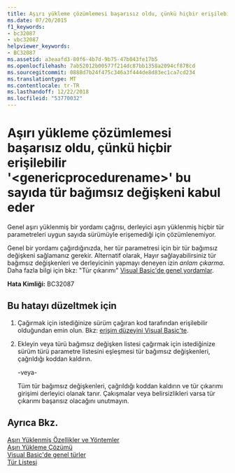 ```yaml
---
title: Aşırı yükleme çözümlemesi başarısız oldu, çünkü hiçbir erişilebilir '&lt;genericprocedurename&gt;' bu sayıda tür bağımsız değişkeni kabul eder
ms.date: 07/20/2015
f1_keywords:
- bc32087
- vbc32087
helpviewer_keywords:
- BC32087
ms.assetid: a3eaafd3-80f6-4b7d-9b75-47b043fe17b5
ms.openlocfilehash: 7ab52012b00577f214dc87bb1358a2094cf878cd
ms.sourcegitcommit: 0888d7b24f475c346a3f444de8d83ec1ca7cd234
ms.translationtype: MT
ms.contentlocale: tr-TR
ms.lasthandoff: 12/22/2018
ms.locfileid: "53770032"
---
```

# <a name="overload-resolution-failed-because-no-accessible-ltgenericprocedurenamegt-accepts-this-number-of-type-arguments"></a>Aşırı yükleme çözümlemesi başarısız oldu, çünkü hiçbir erişilebilir '&lt;genericprocedurename&gt;' bu sayıda tür bağımsız değişkeni kabul eder
Genel aşırı yüklenmiş bir yordamı çağrısı, derleyici aşırı yüklenmiş hiçbir tür parametreleri uygun sayıda sürümüyle erişemediği için çözümlenemiyor.  
  
 Genel bir yordamı çağırdığınızda, her tür parametresi için bir tür bağımsız değişkeni sağlamanız gerekir. Alternatif olarak, Hayır sağlayabilirsiniz tür bağımsız değişkenleri ve derleyicinin yapmayı deneyen izin *anlam çıkarma*. Daha fazla bilgi için bkz: "Tür çıkarımı" [Visual Basic'de genel yordamlar](../../visual-basic/programming-guide/language-features/data-types/generic-procedures.md).  
  
 **Hata Kimliği:** BC32087  
  
## <a name="to-correct-this-error"></a>Bu hatayı düzeltmek için  
  
1.  Çağırmak için istediğinize sürüm çağıran kod tarafından erişilebilir olduğundan emin olun. Bkz: [erişim düzeyini Visual Basic'te](../../visual-basic/programming-guide/language-features/declared-elements/access-levels.md).  
  
2.  Ekleyin veya türü bağımsız değişken listesi çağırmak için istediğinize sürüm türü parametre listesini eşleşmesi tür bağımsız değişkenleri, çağrıldığı koddan kaldırın.  
  
     -veya-  
  
     Tüm tür bağımsız değişkenleri, çağrıldığı koddan kaldırın ve tür çıkarımı girişimi derleyici olanak tanır. Çakışmalar veya belirsizlikleri varsa tür çıkarımı başarısız olacağını unutmayın.  
  
## <a name="see-also"></a>Ayrıca Bkz.  
 [Aşırı Yüklenmiş Özellikler ve Yöntemler](../../visual-basic/programming-guide/language-features/objects-and-classes/overloaded-properties-and-methods.md)  
 [Aşırı Yükleme Çözümü](../../visual-basic/programming-guide/language-features/procedures/overload-resolution.md)  
 [Visual Basic'de genel türler](../../visual-basic/programming-guide/language-features/data-types/generic-types.md)  
 [Tür Listesi](../../visual-basic/language-reference/statements/type-list.md)
